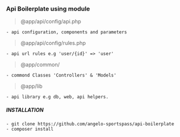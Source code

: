 ### Api Boilerplate using module

> @app/api/config/api.php

    - api configuration, components and parameters
    
   
> @app/api/config/rules.php

    - api url rules e.g 'user/{id}' => 'user'
    
> @app/common/
    
    - commond Classes 'Controllers' & 'Models'
    
> @app/lib

    - api library e.g db, web, api helpers.
    
    
##### INSTALLATION

    - git clone https://github.com/angelo-sportspass/api-boilerplate
    - composer install